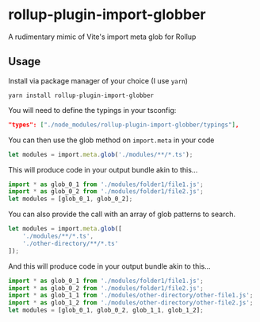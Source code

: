 # rollup-plugin-import-globber
A rudimentary mimic of Vite's import meta glob for Rollup

## Usage
Install via package manager of your choice (I use `yarn`)
```console
yarn install rollup-plugin-import-globber
```

You will need to define the typings in your tsconfig:
```json
"types": ["./node_modules/rollup-plugin-import-globber/typings"],
```

You can then use the glob method on `import.meta` in your code
```ts
let modules = import.meta.glob('./modules/**/*.ts');
```
This will produce code in your output bundle akin to this...
```js
import * as glob_0_1 from './modules/folder1/file1.js';
import * as glob_0_2 from './modules/folder1/file2.js';
let modules = [glob_0_1, glob_0_2];
```

You can also provide the call with an array of glob patterns to search.
```ts
let modules = import.meta.glob([
    './modules/**/*.ts',
    './other-directory/**/*.ts'
]);
```
And this will produce code in your output bundle akin to this...
```js
import * as glob_0_1 from './modules/folder1/file1.js';
import * as glob_0_2 from './modules/folder1/file2.js';
import * as glob_1_1 from './modules/other-directory/other-file1.js';
import * as glob_1_2 from './modules/other-directory/other-file2.js';
let modules = [glob_0_1, glob_0_2, glob_1_1, glob_1_2];
```
